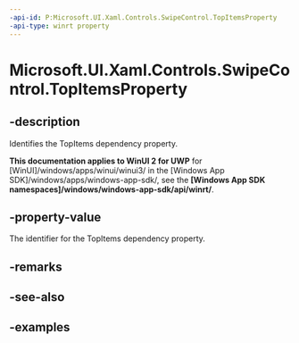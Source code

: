 ```yaml
---
-api-id: P:Microsoft.UI.Xaml.Controls.SwipeControl.TopItemsProperty
-api-type: winrt property
---
```

<!-- Property syntax.
public DependencyProperty TopItemsProperty { get; }
-->

# Microsoft.UI.Xaml.Controls.SwipeControl.TopItemsProperty


## -description

Identifies the TopItems dependency property.


**This documentation applies to WinUI 2 for UWP** for [WinUI]/windows/apps/winui/winui3/ in the [Windows App SDK]/windows/apps/windows-app-sdk/, see the **[Windows App SDK namespaces]/windows/windows-app-sdk/api/winrt/**.

## -property-value

The identifier for the TopItems dependency property.


## -remarks


## -see-also


## -examples


